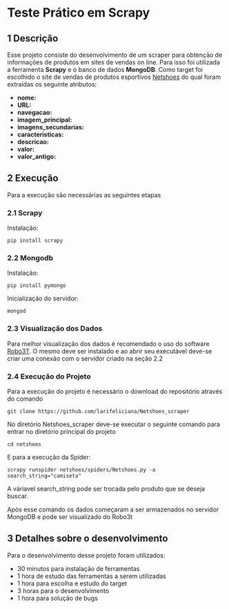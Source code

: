# Teste Prático em Scrapy

## 1 Descrição
Esse projeto consiste do desenvolvimento de um scraper para obtenção de informações de produtos em sites de vendas on line. Para isso foi utilizada a ferramenta **Scrapy** e o banco de dados **MongoDB**. Como target foi escolhido o site de vendas de produtos esportivos  [Netshoes](https://www.netshoes.com.br/) do qual foram extraídas os seguinte atributos:


*    **nome:** 
*    **URL:**  
*    **navegacao:**
*    **imagem_principal:**
*    **imagens_secundarias:**
*    **caracteristicas:**
*    **descricao:**
*    **valor:**
*    **valor_antigo:**


## 2 Execução
Para a execução são necessárias as seguintes etapas

### 2.1 Scrapy 
Instalação:



```
pip install scrapy
```


 
### 2.2 Mongodb
Instalação:
```
pip install pymongo
```

Inicialização do servidor:
```
mongod
```
### 2.3 Visualização dos Dados
Para melhor visualização dos dados é recomendado o uso do software [Robo3T](https://robomongo.org). O mesmo deve ser instalado e ao abrir seu executável deve-se criar uma conexão com o servidor criado na seção 2.2

### 2.4 Execução do Projeto 
Para a execução do projeto é necessário o download do repositório através do comando

```git clone https://github.com/larifeliciana/Netshoes_scraper```

No diretório Netshoes_scraper deve-se executar o seguinte comando para entrar no diretório principal do projeto

   ``` cd netshoes ```
   
   
   
 E para a execução da Spider:
 
 ```scrapy runspider netshoes/spiders/Netshoes.py -a search_string="camiseta"```
 



A váriavel search_string pode ser trocada pelo produto que se deseja buscar.

Após esse comando os dados começaram a ser armazenados no servidor MongoDB e pode ser visualizado do Robo3t

## 3 Detalhes sobre o desenvolvimento

Para o desenvolvimento desse projeto foram utilizados:



* 30 minutos para instalação de ferramentas
* 1 hora de estudo das ferramentas a serem utilizadas
* 1 hora para escolha e estudo do target
* 3 horas para o desenvolvimento 
* 1 hora para solução de bugs
